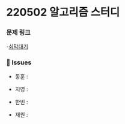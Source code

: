 # 220502 알고리즘 스터디

### 문제 링크

-[쇠막대기](https://www.acmicpc.net/problem/10799)

### 👾 Issues

- 동훈 : 

- 지영 :

- 한빈 : 

- 재원 : 